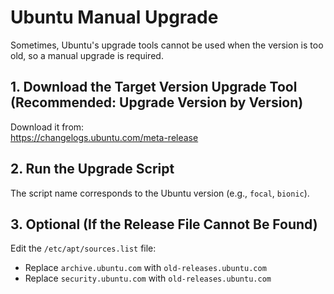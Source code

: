 # Ubuntu Manual Upgrade

Sometimes, Ubuntu's upgrade tools cannot be used when the version is too old, so a manual upgrade is required.

## 1. Download the Target Version Upgrade Tool (Recommended: Upgrade Version by Version)

Download it from:  
https://changelogs.ubuntu.com/meta-release

## 2. Run the Upgrade Script

The script name corresponds to the Ubuntu version (e.g., `focal`, `bionic`).

## 3. Optional (If the Release File Cannot Be Found)

Edit the `/etc/apt/sources.list` file:

- Replace `archive.ubuntu.com` with `old-releases.ubuntu.com`
- Replace `security.ubuntu.com` with `old-releases.ubuntu.com`
